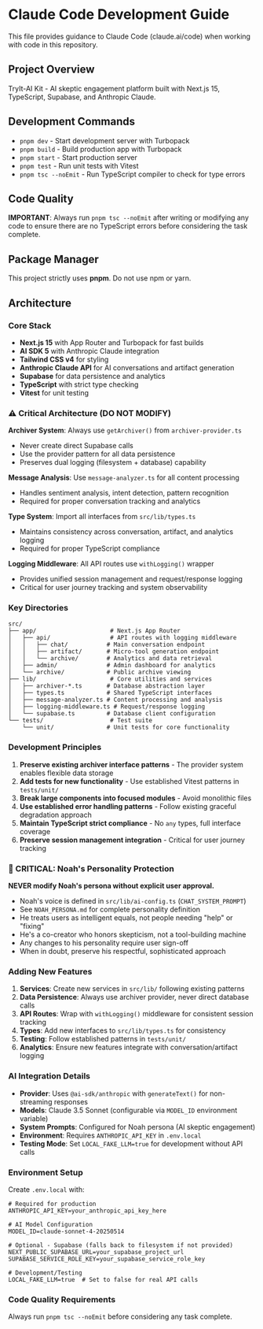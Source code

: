 # Claude Code Development Guide

This file provides guidance to Claude Code (claude.ai/code) when working with code in this repository.

## Project Overview
TryIt-AI Kit - AI skeptic engagement platform built with Next.js 15, TypeScript, Supabase, and Anthropic Claude.

## Development Commands
- `pnpm dev` - Start development server with Turbopack
- `pnpm build` - Build production app with Turbopack  
- `pnpm start` - Start production server
- `pnpm test` - Run unit tests with Vitest
- `pnpm tsc --noEmit` - Run TypeScript compiler to check for type errors

## Code Quality

**IMPORTANT**: Always run `pnpm tsc --noEmit` after writing or modifying any code to ensure there are no TypeScript errors before considering the task complete.

## Package Manager

This project strictly uses **pnpm**. Do not use npm or yarn.

## Architecture

### Core Stack
- **Next.js 15** with App Router and Turbopack for fast builds
- **AI SDK 5** with Anthropic Claude integration
- **Tailwind CSS v4** for styling
- **Anthropic Claude API** for AI conversations and artifact generation
- **Supabase** for data persistence and analytics
- **TypeScript** with strict type checking
- **Vitest** for unit testing

### ⚠️ Critical Architecture (DO NOT MODIFY)

**Archiver System**: Always use `getArchiver()` from `archiver-provider.ts`
- Never create direct Supabase calls
- Use the provider pattern for all data persistence
- Preserves dual logging (filesystem + database) capability

**Message Analysis**: Use `message-analyzer.ts` for all content processing
- Handles sentiment analysis, intent detection, pattern recognition
- Required for proper conversation tracking and analytics

**Type System**: Import all interfaces from `src/lib/types.ts`
- Maintains consistency across conversation, artifact, and analytics logging
- Required for proper TypeScript compliance

**Logging Middleware**: All API routes use `withLogging()` wrapper
- Provides unified session management and request/response logging
- Critical for user journey tracking and system observability

### Key Directories
```
src/
├── app/                     # Next.js App Router
│   ├── api/                 # API routes with logging middleware
│   │   ├── chat/           # Main conversation endpoint
│   │   ├── artifact/       # Micro-tool generation endpoint
│   │   └── archive/        # Analytics and data retrieval
│   ├── admin/              # Admin dashboard for analytics
│   └── archive/            # Public archive viewing
├── lib/                     # Core utilities and services
│   ├── archiver-*.ts       # Database abstraction layer
│   ├── types.ts            # Shared TypeScript interfaces  
│   ├── message-analyzer.ts # Content processing and analysis
│   ├── logging-middleware.ts # Request/response logging
│   └── supabase.ts         # Database client configuration
└── tests/                   # Test suite
    └── unit/               # Unit tests for core functionality
```

### Development Principles

1. **Preserve existing archiver interface patterns** - The provider system enables flexible data storage
2. **Add tests for new functionality** - Use established Vitest patterns in `tests/unit/`
3. **Break large components into focused modules** - Avoid monolithic files
4. **Use established error handling patterns** - Follow existing graceful degradation approach
5. **Maintain TypeScript strict compliance** - No `any` types, full interface coverage
6. **Preserve session management integration** - Critical for user journey tracking

### 🚨 CRITICAL: Noah's Personality Protection

**NEVER modify Noah's persona without explicit user approval.**

- Noah's voice is defined in `src/lib/ai-config.ts` (`CHAT_SYSTEM_PROMPT`)
- See `NOAH_PERSONA.md` for complete personality definition
- He treats users as intelligent equals, not people needing "help" or "fixing"  
- He's a co-creator who honors skepticism, not a tool-building machine
- Any changes to his personality require user sign-off
- When in doubt, preserve his respectful, sophisticated approach

### Adding New Features

1. **Services**: Create new services in `src/lib/` following existing patterns
2. **Data Persistence**: Always use archiver provider, never direct database calls
3. **API Routes**: Wrap with `withLogging()` middleware for consistent session tracking
4. **Types**: Add new interfaces to `src/lib/types.ts` for consistency
5. **Testing**: Follow established patterns in `tests/unit/`
6. **Analytics**: Ensure new features integrate with conversation/artifact logging

### AI Integration Details

- **Provider**: Uses `@ai-sdk/anthropic` with `generateText()` for non-streaming responses
- **Models**: Claude 3.5 Sonnet (configurable via `MODEL_ID` environment variable)
- **System Prompts**: Configured for Noah persona (AI skeptic engagement)
- **Environment**: Requires `ANTHROPIC_API_KEY` in `.env.local`
- **Testing Mode**: Set `LOCAL_FAKE_LLM=true` for development without API calls

### Environment Setup

Create `.env.local` with:
```
# Required for production
ANTHROPIC_API_KEY=your_anthropic_api_key_here

# AI Model Configuration
MODEL_ID=claude-sonnet-4-20250514

# Optional - Supabase (falls back to filesystem if not provided)
NEXT_PUBLIC_SUPABASE_URL=your_supabase_project_url
SUPABASE_SERVICE_ROLE_KEY=your_supabase_service_role_key

# Development/Testing
LOCAL_FAKE_LLM=true  # Set to false for real API calls
```

### Code Quality Requirements
Always run `pnpm tsc --noEmit` before considering any task complete.
